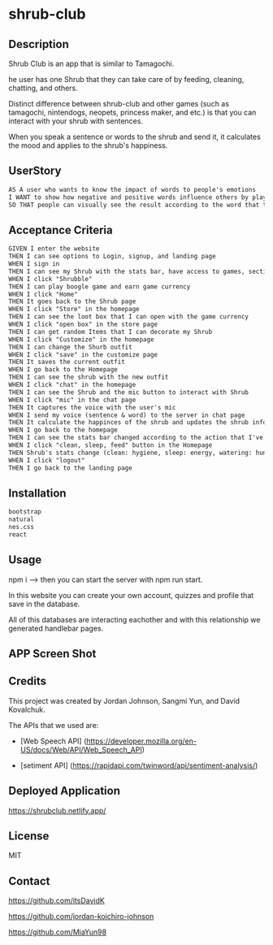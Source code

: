 # shrub-club

## Description 

Shrub Club is an app that is similar to Tamagochi. 

he user has one Shrub that they can take care of by feeding, cleaning, chatting, and others. 

Distinct difference between shrub-club and other games (such as tamagochi, nintendogs, neopets, princess maker, and etc.) is that you can interact with your shrub with sentences. 

When you speak a sentence or words to the shrub and send it, it calculates the mood and applies to the shrub's happiness.

## UserStory 

```md
AS A user who wants to know the impact of words to people's emotions
I WANT to show how negative and positive words influence others by playing game
SO THAT people can visually see the result according to the word that they are speaking

```

## Acceptance Criteria

```md
GIVEN I enter the website 
THEN I can see options to Login, signup, and landing page
WHEN I sign in 
THEN I can see my Shrub with the stats bar, have access to games, section to interact with shrub, and the option to log out
WHEN I click "Shrubble"
THEN I can play boogle game and earn game currency
WHEN I click "Home" 
THEN It goes back to the Shrub page
WHEN I click "Store" in the homepage
THEN I can see the loot box that I can open with the game currency
WHEN I click "open box" in the store page
THEN I can get random Items that I can decorate my Shrub 
WHEN I click "Customize" in the homepage 
THEN I can change the Shurb outfit
WHEN I click "save" in the customize page 
THEN It saves the current outfit
WHEN I go back to the Homepage
THEN I can see the shrub with the new outfit
WHEN I click "chat" in the homepage 
THEN I can see the Shrub and the mic button to interact with Shrub 
WHEN I click "mic" in the chat page 
THEN It captures the voice with the user's mic
WHEN I send my voice (sentence & word) to the server in chat page
THEN It calculate the happinces of the shrub and updates the shrub info 
WHEN I go back to the homepage 
THEN I can see the stats bar changed according to the action that I've done with my shrub
WHEN I click "clean, sleep, feed" button in the Homepage 
THEN Shrub's stats change (clean: hygiene, sleep: energy, watering: hunger)
WHEN I click "logout" 
THEN I go back to the landing page
```

## Installation 

```md
bootstrap
natural
nes.css
react
```

## Usage 

npm i --> then you can start the server with npm run start.


In this website you can create your own account, quizzes and profile that save in the database.


All of this databases are interacting eachother and with this relationship we generated handlebar pages.

## APP Screen Shot 


## Credits 

This project was created by Jordan Johnson, Sangmi Yun, and David Kovalchuk.

The APIs that we used are:

- [Web Speech API] (https://developer.mozilla.org/en-US/docs/Web/API/Web_Speech_API)

- [setiment API] (https://rapidapi.com/twinword/api/sentiment-analysis/)


## Deployed Application 

https://shrubclub.netlify.app/ 

## License 

MIT 

## Contact 

https://github.com/itsDavidK

https://github.com/jordan-koichiro-johnson

https://github.com/MiaYun98